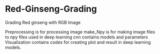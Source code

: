 # Red-Ginseng-Grading
Grading Red ginseng with RGB Image

Preprocessing is for processing image
make_Npy is for making image files to npy files used in deep learning
cnn contains models and parameters
Visualization contains codes for creating plot and result in deep learning models.
